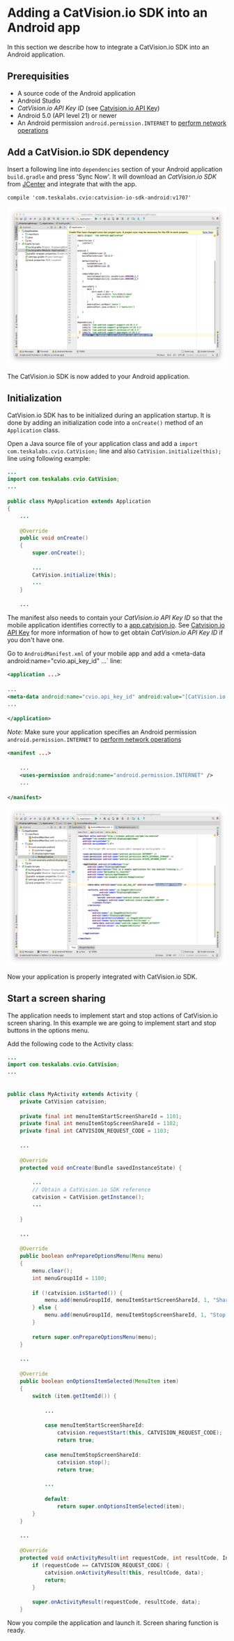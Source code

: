 # Adding a CatVision.io SDK into an Android app

In this section we describe how to integrate a CatVision.io SDK into an Android application.


## Prerequisities

* A source code of the Android application
* Android Studio
* _CatVision.io API Key ID_ (see [Catvision.io API Key](//get-started/api-key.md))
* Android 5.0 \(API level 21\) or newer
* An Android permission `android.permission.INTERNET` to [perform network operations](https://developer.android.com/training/basics/network-ops/connecting.html)

## Add a CatVision.io SDK dependency

Insert a following line into `dependencies` section of your Android application `build.gradle` and press 'Sync Now'. It will download an _CatVision.io SDK_ from [JCenter](https://bintray.com/teskalabs/CatVision.io/catvision-io-sdk-android) and integrate that with the app.

	compile 'com.teskalabs.cvio:catvision-io-sdk-android:v1707'

![Add CatVision.io SDK dependency via Android Studio](../assets/cvio_android_studio_dependencies.png)

The CatVision.io SDK is now added to your Android application.


## Initialization

CatVision.io SDK has to be initialized during an application startup. It is done by adding an initialization code into a `onCreate()` method of an `Application` class.

Open a Java source file of your application class and add a `import com.teskalabs.cvio.CatVision;` line and also `CatVision.initialize(this);` line using following example:

```java
...
import com.teskalabs.cvio.CatVision;
...

public class MyApplication extends Application
{
	...

    @Override
    public void onCreate()
    {
        super.onCreate();

        ...
        CatVision.initialize(this);
        ...
    }

	...

```



The manifest also needs to contain your _CatVision.io API Key ID_ so that the mobile application identifies correctly to a [app.catvision.io](https://app.catvision.io). See [Catvision.io API Key](//get-started/api-key.md) for more information of how to get obtain _CatVision.io API Key ID_ if you don't have one.


Go to `AndroidManifest.xml` of your mobile app and add a <meta-data android:name="cvio.api_key_id" ...` line:

```xml
<application ...>

...
<meta-data android:name="cvio.api_key_id" android:value="[CatVision.io API Key ID]" />
...

</application>
```

_Note:_ Make sure your application specifies an Android permission `android.permission.INTERNET` to [perform network operations](https://developer.android.com/training/basics/network-ops/connecting.html)

```xml
<manifest ...>

	...
    <uses-permission android:name="android.permission.INTERNET" />
    ...

</manifest>
```


![CatVision.io API Key ID is added to AndroidManifest.xml](../assets/cvio_android_studio_manifest.png)

Now your application is properly integrated with CatVision.io SDK.


## Start a screen sharing

The application needs to implement start and stop actions of CatVision.io screen sharing. In this example we are going to implement start and stop buttons in the options menu.

Add the following code to the Activity class:

```java
...
import com.teskalabs.cvio.CatVision;
...


public class MyActivity extends Activity {
	private CatVision catvision;

	private final int menuItemStartScreenShareId = 1101;
	private final int menuItemStopScreenShareId = 1102;
	private final int CATVISION_REQUEST_CODE = 1103;

	...

	@Override
	protected void onCreate(Bundle savedInstanceState) {

		...
		// Obtain a CatVision.io SDK reference
		catvision = CatVision.getInstance();
		...

	}

	...

	@Override
	public boolean onPrepareOptionsMenu(Menu menu)
	{
		menu.clear();
		int menuGroup1Id = 1100;

		if (!catvision.isStarted()) {
			menu.add(menuGroup1Id, menuItemStartScreenShareId, 1, "Share screen");
		} else {
			menu.add(menuGroup1Id, menuItemStopScreenShareId, 1, "Stop sharing");
		}

		return super.onPrepareOptionsMenu(menu);
	}

	...

	@Override
	public boolean onOptionsItemSelected(MenuItem item)
	{
		switch (item.getItemId()) {
			
			...

			case menuItemStartScreenShareId:
				catvision.requestStart(this, CATVISION_REQUEST_CODE);
				return true;

			case menuItemStopScreenShareId:
				catvision.stop();
				return true;

			...

			default:
				return super.onOptionsItemSelected(item);
		}
	}

	...

	@Override
	protected void onActivityResult(int requestCode, int resultCode, Intent data) {
		if (requestCode == CATVISION_REQUEST_CODE) {
			catvision.onActivityResult(this, resultCode, data);
			return;
		}
		
		super.onActivityResult(requestCode, resultCode, data);
	}


```

Now you compile the application and launch it.
Screen sharing function is ready.
